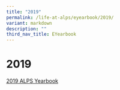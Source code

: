```yaml
---
title: "2019"
permalink: /life-at-alps/eyearbook/2019/
variant: markdown
description: ""
third_nav_title: EYearbook
---
```

# **2019**

[2019 ALPS Yearbook](https://issuu.com/syedisk/docs/2019_alps_yearbook)